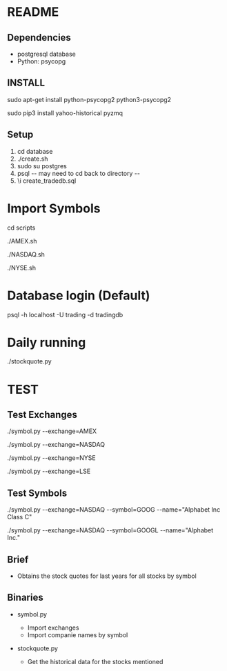 README
======

## Dependencies
+	postgresql database
+	Python:
		psycopg

## INSTALL
sudo apt-get install python-psycopg2 python3-psycopg2

sudo pip3 install yahoo-historical pyzmq

## Setup
1) cd database
2) ./create.sh
3) sudo su postgres
4) psql
	-- may need to cd back to directory --
5) \i create_tradedb.sql

# Import Symbols
cd scripts

./AMEX.sh

./NASDAQ.sh

./NYSE.sh

# Database login (Default)
psql -h localhost -U trading -d tradingdb

# Daily running
./stockquote.py

# TEST
## Test Exchanges
./symbol.py --exchange=AMEX

./symbol.py --exchange=NASDAQ

./symbol.py --exchange=NYSE

./symbol.py --exchange=LSE


## Test Symbols
./symbol.py --exchange=NASDAQ --symbol=GOOG --name="Alphabet Inc Class C"

./symbol.py --exchange=NASDAQ --symbol=GOOGL --name="Alphabet Inc."


## Brief
+ Obtains the stock quotes for last years for all stocks by symbol


## Binaries
+ symbol.py
	- Import exchanges
	- Import companie names by symbol

+ stockquote.py
	- Get the historical data for the stocks mentioned

